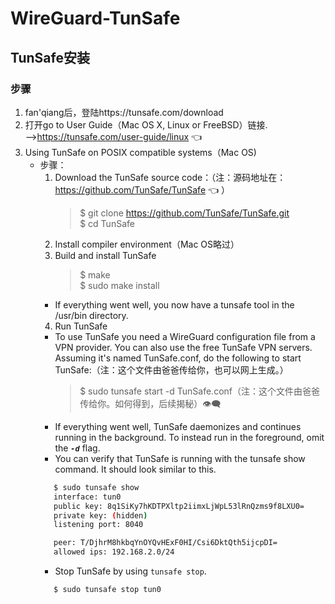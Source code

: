 # WireGuard-TunSafe
## TunSafe安装
### 步骤
   1. fan'qiang后，登陆https://tunsafe.com/download
   2. 打开go to User Guide（Mac OS X, Linux or FreeBSD）链接.  
      -->https://tunsafe.com/user-guide/linux :point_left:	
   3. Using TunSafe on POSIX compatible systems（Mac OS)
      * 步骤：
         1. Download the TunSafe source code：（注：源码地址在： https://github.com/TunSafe/TunSafe :point_left:	）
            >$ git clone https://github.com/TunSafe/TunSafe.git<br>
            >$ cd TunSafe
         2. Install compiler environment（Mac OS略过）
         3. Build and install TunSafe
            >$ make<br>
            >$ sudo make install
         - If everything went well, you now have a tunsafe tool in the /usr/bin directory.
         4. Run TunSafe
         - To use TunSafe you need a WireGuard configuration file from a VPN provider. You can also use the free TunSafe VPN servers. Assuming it's named TunSafe.conf, do the following to start TunSafe:（注：这个文件由爸爸传给你，也可以网上生成。）
            >$ sudo tunsafe start -d TunSafe.conf（注：这个文件由爸爸传给你。如何得到，后续揭秘）:eye_speech_bubble:
         - If everything went well, TunSafe daemonizes and continues running in the background. To instead run in the foreground, omit the ***`-d`*** flag.
         - You can verify that TunSafe is running with the tunsafe show command. It should look similar to this.
         ```bash
            $ sudo tunsafe show
            interface: tun0
            public key: 8q1SiKy7hKDTPXltp2iimxLjWpL53lRnQzms9f8LXU0=
            private key: (hidden)
            listening port: 8040

            peer: T/DjhrM8hkbqYnOYQvHExF0HI/Csi6DktQth5ijcpDI=
            allowed ips: 192.168.2.0/24
         ```
         - Stop TunSafe by using `tunsafe stop`.<br>
         ```bash
            $ sudo tunsafe stop tun0
         ```
